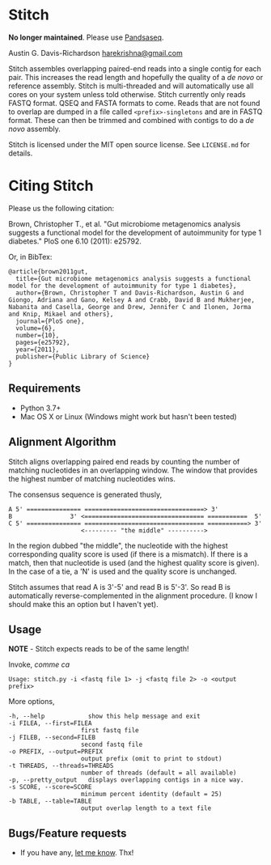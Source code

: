# Stitch

**No longer maintained**. Please use [Pandsaseq](https://github.com/neufeld/pandaseq).

Austin G. Davis-Richardson
<harekrishna@gmail.com>

Stitch assembles overlapping paired-end reads into a single contig for each
pair. This increases the read length and hopefully the quality of a _de novo_
or reference assembly. Stitch is multi-threaded and will automatically use all
cores on your system unless told otherwise. Stitch currently only reads FASTQ
format. QSEQ and FASTA formats to come. Reads that are not found to overlap are
dumped in a file called `<prefix>-singletons` and are in FASTQ format. These
can then be trimmed and combined with contigs to do a _de novo_ assembly.

Stitch is licensed under the MIT open source license. See `LICENSE.md` for
details.

# Citing Stitch

Please us the following citation:

Brown, Christopher T., et al. "Gut microbiome metagenomics analysis suggests a
functional model for the development of autoimmunity for type 1 diabetes." PloS
one 6.10 (2011): e25792.

Or, in BibTex:

```
@article{brown2011gut,
  title={Gut microbiome metagenomics analysis suggests a functional model for the development of autoimmunity for type 1 diabetes},
  author={Brown, Christopher T and Davis-Richardson, Austin G and Giongo, Adriana and Gano, Kelsey A and Crabb, David B and Mukherjee, Nabanita and Casella, George and Drew, Jennifer C and Ilonen, Jorma and Knip, Mikael and others},
  journal={PloS one},
  volume={6},
  number={10},
  pages={e25792},
  year={2011},
  publisher={Public Library of Science}
}
```

## Requirements

- Python 3.7+
- Mac OS X or Linux (Windows might work but hasn't been tested)

## Alignment Algorithm

Stitch aligns overlapping paired end reads by counting the number of matching
nucleotides in an overlapping window. The window that provides the highest
number of matching nucleotides wins.

The consensus sequence is generated thusly,

    A 5' =============== =================================> 3'
    B                3' <================================= ===========  5'
    C 5' =============== ================================= ===========> 3'
                        <--------- "the middle" ---------->

In the region dubbed "the middle", the nucleotide with the highest
corresponding quality score is used (if there is a mismatch). If there is a
match, then that nucleotide is used (and the highest quality score is  given).
In the case of a tie, a 'N' is used and the quality score is unchanged.

Stitch assumes that read A is 3'-5' and read B is 5'-3'. So read B is
automatically reverse-complemented in the alignment procedure. (I know I should
make this an option but I haven't yet).

## Usage

**NOTE** - Stitch expects reads to be of the same length!

Invoke, _comme ca_

    Usage: stitch.py -i <fastq file 1> -j <fastq file 2> -o <output prefix>

More options,

    -h, --help            show this help message and exit
    -i FILEA, --first=FILEA
                        first fastq file
    -j FILEB, --second=FILEB
                        second fastq file
    -o PREFIX, --output=PREFIX
                        output prefix (omit to print to stdout)
    -t THREADS, --threads=THREADS
                        number of threads (default = all available)
    -p, --pretty_output   displays overlapping contigs in a nice way.
    -s SCORE, --score=SCORE
                        minimum percent identity (default = 25)
    -b TABLE, --table=TABLE
                        output overlap length to a text file

## Bugs/Feature requests

 - If you have any, [let me know](https://github.com/audy/stitch/issues). Thx!
